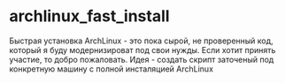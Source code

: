 # archlinux_fast_install
Быстрая установка ArchLinux - это пока сырой, не проверенный код, который я буду модернизироват под свои нужды.
Если хотит принять участие, то добро пожаловать.
Идея - создать скрипт заточеный под конкретную машину с полной инсталяцией ArchLinux
